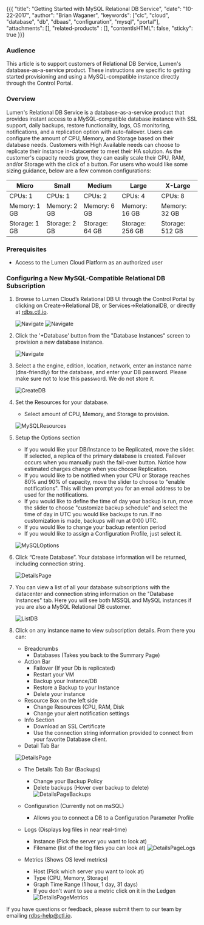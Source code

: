 {{{
  "title": "Getting Started with MySQL Relational DB Service",
  "date": "10-22-2017",
  "author": "Brian Waganer",
  "keywords": ["clc", "cloud", "database", "db", "dbaas", "configuration", "mysql", "portal"],
  "attachments": [],
  "related-products" : [],
  "contentIsHTML": false,
  "sticky": true
}}}

### Audience
This article is to support customers of Relational DB Service, Lumen's database-as-a-service product.  These instructions are specific to getting started provisioning and using a MySQL-compatible instance directly through the Control Portal.

### Overview
Lumen's Relational DB Service is a database-as-a-service product that provides instant access to a MySQL-compatible database instance with SSL support, daily backups, restore functionality, logs, OS monitoring, notifications, and a replication option with auto-failover. Users can configure the amount of CPU, Memory, and Storage based on their database needs. Customers with High Available needs can choose to replicate their instance in-datacenter to meet their HA solution. As the customer's capacity needs grow, they can easily scale their CPU, RAM, and/or Storage with the click of a button.
For users who would like some sizing guidance, below are a few common configurations:

**Micro**|**Small**|**Medium**|**Large**|**X-Large**
-----------|-----------|--------------|------------ |------------
CPUs: 1       |CPUs: 1      |CPUs: 2       |CPUs: 4         |CPUs: 8
Memory: 1 GB  |Memory: 2 GB |Memory: 6 GB  |Memory: 16 GB   |Memory: 32 GB
Storage: 1 GB |Storage: 2 GB|Storage: 64 GB|Storage: 256 GB |Storage: 512 GB

### Prerequisites
* Access to the Lumen Cloud Platform as an authorized user

### Configuring a New MySQL-Compatible Relational DB Subscription
1. Browse to Lumen Cloud’s Relational DB UI through the Control Portal by clicking on Create->Relational DB, or Services->RelationalDB, or directly at [rdbs.ctl.io](https://rdbs.ctl.io).

   ![Navigate](../images/rdbs/rdbs-navigate-to-create-page.png)
   ![Navigate](../images/rdbs/rdbs-navigate-to-summary-page.png)

2. Click the '+Database' button from the "Database Instances" screen to provision a new database instance.

   ![Navigate](../images/rdbs/rdbs-navigate-to-create-db-page.png)

3. Select a the engine, edition, location, network, enter an instance name (dns-friendly) for the database, and enter your DB password.  Please make sure not to lose this password.  We do not store it.

   ![CreateDB](../images/rdbs/rdbs-create-mysql-db-section.png)

4. Set the Resources for your database.
   * Select amount of CPU, Memory, and Storage to provision.

   ![MySQLResources](../images/rdbs/rdbs-create-mysql-resources-section.png)

5. Setup the Options section
   * If you would like your DB/Instance to be Replicated, move the slider. If selected, a replica of the primary database is created. Failover occurs when you manually push the fail-over button. Notice how estimated charges change when you choose Replication.
   * If you would like to be notified when your CPU or Storage reaches 80% and 90% of capacity, move the slider to choose to "enable notifications".  This will then prompt you for an email address to be used for the notifications.
   * If you would like to define the time of day your backup is run, move the slider to choose "customize backup schedule" and select the time of day in UTC you would like backups to run. If no customization is made, backups will run at 0:00 UTC.
   * If you would like to change your backup retention period
   * If you would like to assign a Configuration Profile, just select it.

   ![MySQLOptions](../images/rdbs/rdbs-create-mysql-options-section.png)

6. Click “Create Database”. Your database information will be returned, including connection string.

   ![DetailsPage](../images/rdbs/rdbs-db-details-page-overview-mysql.png)

7. You can view a list of all your database subscriptions with the datacenter and connection string information on the "Database Instances" tab.  Here you will see both MSSQL and MySQL instances if you are also a MySQL Relational DB customer.

   ![ListDB](../images/rdbs/rdbs-dblist2.png)

8. Click on any instance name to view subscription details. From there you can:
   * Breadcrumbs
     * Databases (Takes you back to the Summary Page)
   * Action Bar
     * Failover (If your Db is replicated)
     * Restart your VM
     * Backup your Instance/DB
     * Restore a Backup to your Instance
     * Delete your instance
   * Resource Box on the left side
     * Change Resources (CPU, RAM, Disk
     * Change your alert notification settings
   * Info Section
     * Download an SSL Certificate
     * Use the connection string information provided to connect from your favorite Database client.
   * Detail Tab Bar

   ![DetailsPage](../images/rdbs/rdbs-db-details-page-overview-mysql.png)

     * The Details Tab Bar (Backups)
        * Change your Backup Policy
        * Delete backups (Hover over backup to delete)
        ![DetailsPageBackups](../images/rdbs/rdbs-db-details-page-backups.png)

     * Configuration (Currently not on msSQL)
        * Allows you to connect a DB to a Configuration Parameter Profile

     * Logs (Displays log files in near real-time)
        * Instance (Pick the server you want to look at)
        * Filename (list of the log files you can look at)
        ![DetailsPageLogs](../images/rdbs/rdbs-db-details-page-logs.png)

     * Metrics (Shows OS level metrics)
        * Host (Pick which server you want to look at)
        * Type (CPU, Memory, Storage)
        * Graph Time Range (1 hour, 1 day, 31 days)
        * If you don't want to see a metric click on it in the Ledgen
        ![DetailsPageMetrics](../images/rdbs/rdbs-db-details-page-metrics2.png)


If you have questions or feedback, please submit them to our team by emailing <a href="mailto:rdbs-help@ctl.io">rdbs-help@ctl.io</a>.
